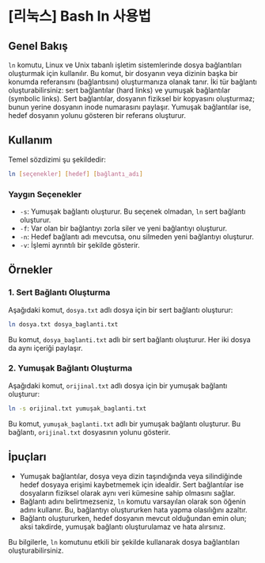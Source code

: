 # [리눅스] Bash ln 사용법

## Genel Bakış
`ln` komutu, Linux ve Unix tabanlı işletim sistemlerinde dosya bağlantıları oluşturmak için kullanılır. Bu komut, bir dosyanın veya dizinin başka bir konumda referansını (bağlantısını) oluşturmanıza olanak tanır. İki tür bağlantı oluşturabilirsiniz: sert bağlantılar (hard links) ve yumuşak bağlantılar (symbolic links). Sert bağlantılar, dosyanın fiziksel bir kopyasını oluşturmaz; bunun yerine dosyanın inode numarasını paylaşır. Yumuşak bağlantılar ise, hedef dosyanın yolunu gösteren bir referans oluşturur.

## Kullanım
Temel sözdizimi şu şekildedir:

```bash
ln [seçenekler] [hedef] [bağlantı_adı]
```

### Yaygın Seçenekler
- `-s`: Yumuşak bağlantı oluşturur. Bu seçenek olmadan, `ln` sert bağlantı oluşturur.
- `-f`: Var olan bir bağlantıyı zorla siler ve yeni bağlantıyı oluşturur.
- `-n`: Hedef bağlantı adı mevcutsa, onu silmeden yeni bağlantıyı oluşturur.
- `-v`: İşlemi ayrıntılı bir şekilde gösterir.

## Örnekler
### 1. Sert Bağlantı Oluşturma
Aşağıdaki komut, `dosya.txt` adlı dosya için bir sert bağlantı oluşturur:

```bash
ln dosya.txt dosya_baglanti.txt
```

Bu komut, `dosya_baglanti.txt` adlı bir sert bağlantı oluşturur. Her iki dosya da aynı içeriği paylaşır.

### 2. Yumuşak Bağlantı Oluşturma
Aşağıdaki komut, `orijinal.txt` adlı dosya için bir yumuşak bağlantı oluşturur:

```bash
ln -s orijinal.txt yumuşak_baglanti.txt
```

Bu komut, `yumuşak_baglanti.txt` adlı bir yumuşak bağlantı oluşturur. Bu bağlantı, `orijinal.txt` dosyasının yolunu gösterir.

## İpuçları
- Yumuşak bağlantılar, dosya veya dizin taşındığında veya silindiğinde hedef dosyaya erişimi kaybetmemek için idealdir. Sert bağlantılar ise dosyaların fiziksel olarak aynı veri kümesine sahip olmasını sağlar.
- Bağlantı adını belirtmezseniz, `ln` komutu varsayılan olarak son öğenin adını kullanır. Bu, bağlantıyı oluştururken hata yapma olasılığını azaltır.
- Bağlantı oluştururken, hedef dosyanın mevcut olduğundan emin olun; aksi takdirde, yumuşak bağlantı oluşturulamaz ve hata alırsınız. 

Bu bilgilerle, `ln` komutunu etkili bir şekilde kullanarak dosya bağlantıları oluşturabilirsiniz.